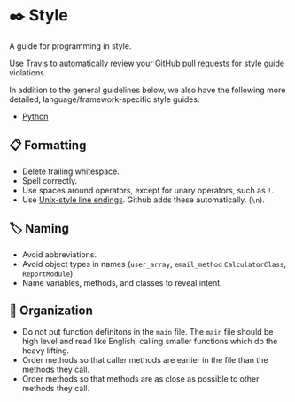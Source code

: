 :black_nib: Style
=====

A guide for programming in style.

Use [Travis] to automatically review your
GitHub pull requests for
style guide violations.

[Travis]: https://travis-ci.com

In addition to the general guidelines below, we also have the following more
detailed, language/framework-specific style guides:
* [Python](python)

:clipboard: Formatting
----------

* Delete trailing whitespace.
* Spell correctly.
* Use spaces around operators, except for unary operators, such as `!`.
* Use [Unix-style line endings][newline explanation]. Github adds these automatically. (`\n`).

[newline explanation]: http://unix.stackexchange.com/questions/23903/should-i-end-my-text-script-files-with-a-newline

:label: Naming
------

* Avoid abbreviations.
* Avoid object types in names (`user_array`, `email_method` `CalculatorClass`, `ReportModule`).
* Name variables, methods, and classes to reveal intent.

:bento: Organization
------------

* Do not put function definitons in the `main` file. The `main` file should be high level and read like English, calling smaller functions which do the heavy lifting.
* Order methods so that caller methods are earlier in the file than the methods
  they call.
* Order methods so that methods are as close as possible to other methods they
  call.
